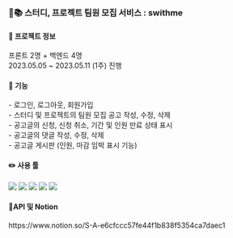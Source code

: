 ### 🙋📚 스터디, 프로젝트 팀원 모집 서비스 : swithme ###

<div>
  <h4>🏃 프로젝트 정보</h4>
  프론트 2명 + 백엔드 4명 <br />
  2023.05.05 ~ 2023.05.11 (1주) 진행
</div>

<div>
  <h4>👀 기능</h4>
  - 로그인, 로그아웃, 회원가입<br />
  - 스터디 및 프로젝트의 팀원 모집 공고 작성, 수정, 삭제<br />
  - 공고글의 신청, 신청 취소, 기간 및 인원 만료 상태 표시<br />
  - 공고글의 댓글 작성, 수정, 삭제<br />
  - 공고글 게시판 (인원, 마감 임박 표시 기능)
</div>

<div>
  <h4>✏️ 사용 툴</h4>
  <img src="https://img.shields.io/badge/javascript-F7DF1E?style=flat-square&logo=javascript&logoColor=white"/>
  <img src="https://img.shields.io/badge/React-61DAFB?style=flat-square&logo=React&logoColor=white"/>
  <img src="https://img.shields.io/badge/Axios-5A29E4?style=flat-square&logo=axios&logoColor=white"/>
  <img src="https://img.shields.io/badge/ReactQuery-FF4154?style=flat-square&logo=reactquery&logoColor=white"/>
  <img src="https://img.shields.io/badge/styledcomponents-DB7093?style=flat-square&logo=styledcomponents&logoColor=white"/>
</div>

<div>
  <h4>📢API 및 Notion</h4>
  https://www.notion.so/S-A-e6cfccc57fe44f1b838f5354ca7daec1
</div>
